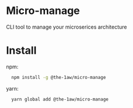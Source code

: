 # Micro-manage

CLI tool to manage your microserices architecture

# Install
npm:
```bash
  npm install -g @the-1aw/micro-manage
```

yarn:
```bash
  yarn global add @the-1aw/micro-manage
```
